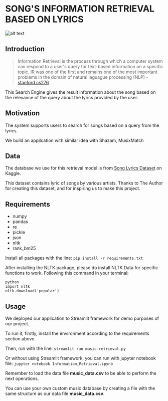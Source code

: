 # SONG'S INFORMATION RETRIEVAL BASED ON LYRICS

![alt text](https://github.com/htuannn/Information-Retrieval-Music-Searching-Machine/blob/09f46816b8a27aeec9b7db766272c5830af30141/sample.jpeg "Samples")

## Introduction
>Information Retrieval is the process through which a computer system can respond to a user's query for text-based information on a specific topic. IR was one of the first and remains one of the most important problems in the domain of natural laguague processing (NLP) - [stanford cs276](https://web.stanford.edu/class/cs276/)

This Search Engine gives the result information about the song based on the relevance of the query about the lyrics provided by the user.
## Motivation
The system supports users to search for songs based on a query from the lyrics.

We build an appilcation with similar idea with Shazam, MusixMatch
## Data 
The database we use for this retrieval model is from [Song Lyrics Dataset](https://www.kaggle.com/datasets/deepshah16/song-lyrics-dataset) on Kaggle.

This dataset contains lyric of songs by various artists. Thanks to The Author for creating this dataset, and for inspiring us to make this project. 

## Requirements
- numpy
- pandas
- re 
- pickle
- json
- nltk 
- rank_bm25

Install all packages with the line: ``` pip install -r requirements.txt ```

After installing the NLTK package, please do install NLTK Data for specific functions to work.
Following this command in your terminal: 
```
python
import nltk
nltk.download('popular')
```
## Usage
We deployed our application to Streamlit framework for demo purposes of our project. 

To run it, firstly, install the environment according to the requirements section above. 

Then, run with the line: ``` streamlit run music-retrieval.py ```

Or without using Streamlit framework, you can run with jupyter notebook file: 
``` jupyter notebook Information_Retrieval.ipynb ```

Remember to load the data file **music_data.csv** to be able to perform the next operations. 

You can use your own custom music database by creating a file with the same structure as our data file **music_data.csv**. 

